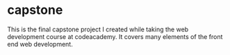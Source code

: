 # capstone
This is the final capstone project I created while taking the web development course at codeacademy. It covers many elements of the front end web development.
